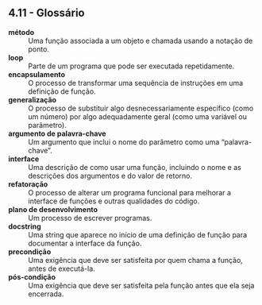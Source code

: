## 4.11 - Glossário

<dl>
<dt><b>método</b></dt>
<dd>Uma função associada a um objeto e chamada usando a notação de ponto.</dd>

<dt><b>loop</b></dt>
<dd>Parte de um programa que pode ser executada repetidamente.</dd>

<dt><b>encapsulamento</b></dt>
<dd>O processo de transformar uma sequência de instruções em uma definição de função.</dd>

<dt><b>generalização</b></dt>
<dd>O processo de substituir algo desnecessariamente específico (como um número) por algo adequadamente geral (como uma variável ou parâmetro).</dd>

<dt><b>argumento de palavra-chave</b></dt>
<dd>Um argumento que inclui o nome do parâmetro como uma “palavra-chave”.</dd>

<dt><b>interface</b></dt>
<dd>Uma descrição de como usar uma função, incluindo o nome e as descrições dos argumentos e do valor de retorno.</dd>

<dt><b>refatoração</b></dt>
<dd>O processo de alterar um programa funcional para melhorar a interface de funções e outras qualidades do código.</dd>

<dt><b>plano de desenvolvimento</b></dt>
<dd>Um processo de escrever programas.</dd>

<dt><b>docstring</b></dt>
<dd>Uma string que aparece no início de uma definição de função para documentar a interface da função.</dd>

<dt><b>precondição</b></dt>
<dd>Uma exigência que deve ser satisfeita por quem chama a função, antes de executá-la.</dd>

<dt><b>pós-condição</b></dt>
<dd>Uma exigência que deve ser satisfeita pela função antes que ela seja encerrada.</dd>

</dl>
